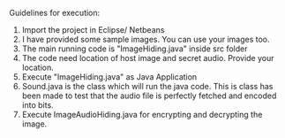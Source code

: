 Guidelines for execution:

1. Import the project in Eclipse/ Netbeans
2. I have provided some sample images. You can use your images too.
3. The main running code is "ImageHiding.java" inside src folder
4. The code need location of host image and secret audio. Provide your location.
5. Execute "ImageHiding.java" as Java Application
6. Sound.java is the class which will run the java code. This is class has been made to test that the audio file is perfectly fetched and encoded into bits. 
7. Execute ImageAudioHiding.java for encrypting and decrypting the image.
